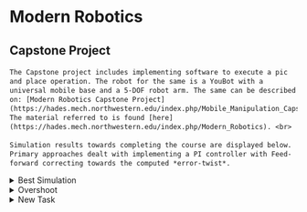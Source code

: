# Modern Robotics

## Capstone Project
    The Capstone project includes implementing software to execute a pic and place operation. The robot for the same is a YouBot with a universal mobile base and a 5-DOF robot arm. The same can be described on: [Modern Robotics Capstone Project](https://hades.mech.northwestern.edu/index.php/Mobile_Manipulation_Capstone). The material referred to is found [here](https://hades.mech.northwestern.edu/index.php/Modern_Robotics). <br>

    Simulation results towards completing the course are displayed below. Primary approaches dealt with implementing a PI controller with Feed-forward correcting towards the computed *error-twist*.

<details>
<summary> Best Simulation</summary>

The task entails moving the cube from (x,y)=(1,0) to (x,y)=(0,-1).\
**Error-Twist over time.**
![bestSim](https://github.com/adi25wagh/Modern_Robotics/blob/main/results/best/bestSimFig.png?raw=true)

**Simulation**
![bestSim](https://github.com/adi25wagh/Modern_Robotics/blob/main/results/best/bestSim.gif?raw=true)

|Parameter|Proportional Gain|Integral Gain|Feed-Forwards enabled|
|--------:|-----------------|-------------|---------------------|
|		 Value|				 5.5|            3|                 True|
</details>

<details>
<summary> Overshoot </summary>

The task entails moving the cube from (x,y)=(1,0) to (x,y)=(0,-1).\
**Error-Twist over time.**
![overshootSim](https://github.com/adi25wagh/Modern_Robotics/blob/main/results/overshoot/overshootSimFig.png?raw=true)

**Simulation**
![overshootSim](https://github.com/adi25wagh/Modern_Robotics/blob/main/results/overshoot/overshootSim.gif?raw=true)

|Parameter|Proportional Gain|Integral Gain|Feed-Forwards enabled|
|--------:|-----------------|-------------|---------------------|
|		 Value|				 5.5|            3|                False|
</details>

<details>
<summary> New Task </summary>

The task entails moving the cube from (x,y)=(1,-1) to (x,y)=(-1,1).\
**Error-Twist over time.**
![newTaskSim](https://github.com/adi25wagh/Modern_Robotics/blob/main/results/newTask/newTaskFig.png?raw=true)

**Simulation**
![newTaskSim](https://github.com/adi25wagh/Modern_Robotics/blob/main/results/newTask/newTaskSim.gif?raw=true)

|Parameter|Proportional Gain|Integral Gain|Feed-Forwards enabled|
|--------:|-----------------|-------------|---------------------|
|     Value|				 5.5|            3|                 True|

</details>
